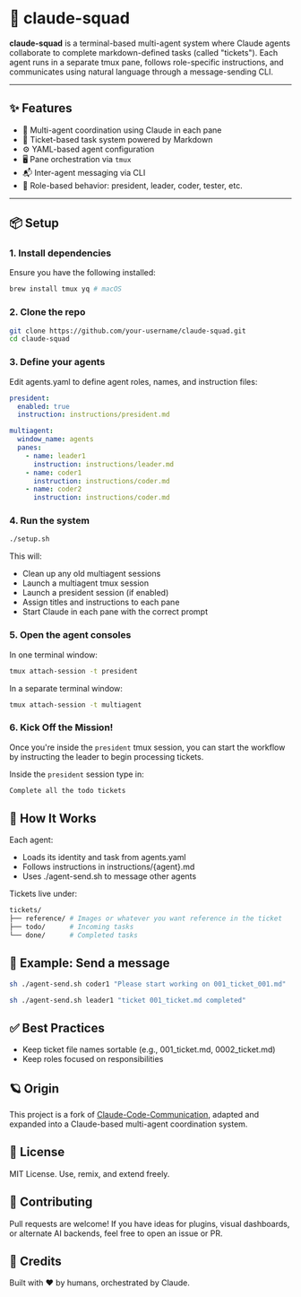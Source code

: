 # 🤖 claude-squad

**claude-squad** is a terminal-based multi-agent system where Claude agents collaborate to complete markdown-defined tasks (called "tickets"). Each agent runs in a separate tmux pane, follows role-specific instructions, and communicates using natural language through a message-sending CLI.

---

## ✨ Features

- 🧠 Multi-agent coordination using Claude in each pane
- 📄 Ticket-based task system powered by Markdown
- ⚙️ YAML-based agent configuration
- 🖥️ Pane orchestration via `tmux`
- 📬 Inter-agent messaging via CLI
- 🪪 Role-based behavior: president, leader, coder, tester, etc.

---

## 📦 Setup

### 1. Install dependencies

Ensure you have the following installed:

```bash
brew install tmux yq # macOS
```

### 2. Clone the repo

```bash
git clone https://github.com/your-username/claude-squad.git
cd claude-squad
```

### 3. Define your agents
Edit agents.yaml to define agent roles, names, and instruction files:

```yaml
president:
  enabled: true
  instruction: instructions/president.md

multiagent:
  window_name: agents
  panes:
    - name: leader1
      instruction: instructions/leader.md
    - name: coder1
      instruction: instructions/coder.md
    - name: coder2
      instruction: instructions/coder.md
```

### 4. Run the system
```bash
./setup.sh
```

This will:
- Clean up any old multiagent sessions
- Launch a multiagent tmux session
- Launch a president session (if enabled)
- Assign titles and instructions to each pane
- Start Claude in each pane with the correct prompt

### 5. Open the agent consoles

In one terminal window:

```bash
tmux attach-session -t president
```

In a separate terminal window:

```bash
tmux attach-session -t multiagent
```

### 6. Kick Off the Mission!

Once you're inside the `president` tmux session, you can start the workflow by instructing the leader to begin processing tickets.

Inside the `president` session type in:

```bash
Complete all the todo tickets
```

## 🧠 How It Works

Each agent:

- Loads its identity and task from agents.yaml
- Follows instructions in instructions/{agent}.md
- Uses ./agent-send.sh to message other agents

Tickets live under:

```bash
tickets/
├── reference/ # Images or whatever you want reference in the ticket
├── todo/      # Incoming tasks
└── done/      # Completed tasks
```

## 💬 Example: Send a message
```bash
sh ./agent-send.sh coder1 "Please start working on 001_ticket_001.md"
```

```bash
sh ./agent-send.sh leader1 "ticket 001_ticket.md completed"
```

## ✅ Best Practices

- Keep ticket file names sortable (e.g., 001_ticket.md, 0002_ticket.md)
- Keep roles focused on responsibilities

## 🪐 Origin

This project is a fork of [Claude-Code-Communication](https://github.com/nishimoto265/Claude-Code-Communication), adapted and expanded into a Claude-based multi-agent coordination system.

## 📜 License
MIT License. Use, remix, and extend freely.

## 👥 Contributing
Pull requests are welcome! If you have ideas for plugins, visual dashboards, or alternate AI backends, feel free to open an issue or PR.

## 🙌 Credits
Built with ❤️ by humans, orchestrated by Claude.
